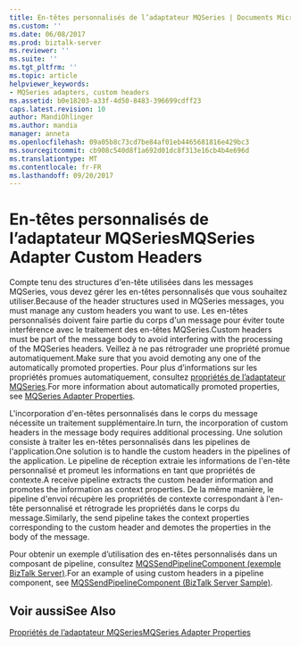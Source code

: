 ```yaml
---
title: En-têtes personnalisés de l’adaptateur MQSeries | Documents Microsoft
ms.custom: ''
ms.date: 06/08/2017
ms.prod: biztalk-server
ms.reviewer: ''
ms.suite: ''
ms.tgt_pltfrm: ''
ms.topic: article
helpviewer_keywords:
- MQSeries adapters, custom headers
ms.assetid: b0e18203-a33f-4d50-8483-396699cdff23
caps.latest.revision: 10
author: MandiOhlinger
ms.author: mandia
manager: anneta
ms.openlocfilehash: 09a05b8c73cd7be84af01eb4465681816e429bc3
ms.sourcegitcommit: cb908c540d8f1a692d01dc8f313e16cb4b4e696d
ms.translationtype: MT
ms.contentlocale: fr-FR
ms.lasthandoff: 09/20/2017
---
```

# <a name="mqseries-adapter-custom-headers"></a><span data-ttu-id="39c23-102">En-têtes personnalisés de l’adaptateur MQSeries</span><span class="sxs-lookup"><span data-stu-id="39c23-102">MQSeries Adapter Custom Headers</span></span>
<span data-ttu-id="39c23-103">Compte tenu des structures d'en-tête utilisées dans les messages MQSeries, vous devez gérer les en-têtes personnalisés que vous souhaitez utiliser.</span><span class="sxs-lookup"><span data-stu-id="39c23-103">Because of the header structures used in MQSeries messages, you must manage any custom headers you want to use.</span></span> <span data-ttu-id="39c23-104">Les en-têtes personnalisés doivent faire partie du corps d'un message pour éviter toute interférence avec le traitement des en-têtes MQSeries.</span><span class="sxs-lookup"><span data-stu-id="39c23-104">Custom headers must be part of the message body to avoid interfering with the processing of the MQSeries headers.</span></span> <span data-ttu-id="39c23-105">Veillez à ne pas rétrograder une propriété promue automatiquement.</span><span class="sxs-lookup"><span data-stu-id="39c23-105">Make sure that you avoid demoting any one of the automatically promoted properties.</span></span> <span data-ttu-id="39c23-106">Pour plus d’informations sur les propriétés promues automatiquement, consultez [propriétés de l’adaptateur MQSeries](../core/mqseries-adapter-properties.md).</span><span class="sxs-lookup"><span data-stu-id="39c23-106">For more information about automatically promoted properties, see [MQSeries Adapter Properties](../core/mqseries-adapter-properties.md).</span></span>  
  
 <span data-ttu-id="39c23-107">L'incorporation d'en-têtes personnalisés dans le corps du message nécessite un traitement supplémentaire.</span><span class="sxs-lookup"><span data-stu-id="39c23-107">In turn, the incorporation of custom headers in the message body requires additional processing.</span></span> <span data-ttu-id="39c23-108">Une solution consiste à traiter les en-têtes personnalisés dans les pipelines de l'application.</span><span class="sxs-lookup"><span data-stu-id="39c23-108">One solution is to handle the custom headers in the pipelines of the application.</span></span> <span data-ttu-id="39c23-109">Le pipeline de réception extraie les informations de l'en-tête personnalisé et promeut les informations en tant que propriétés de contexte.</span><span class="sxs-lookup"><span data-stu-id="39c23-109">A receive pipeline extracts the custom header information and promotes the information as context properties.</span></span> <span data-ttu-id="39c23-110">De la même manière, le pipeline d'envoi récupère les propriétés de contexte correspondant à l'en-tête personnalisé et rétrograde les propriétés dans le corps du message.</span><span class="sxs-lookup"><span data-stu-id="39c23-110">Similarly, the send pipeline takes the context properties corresponding to the custom header and demotes the properties in the body of the message.</span></span>  
  
 <span data-ttu-id="39c23-111">Pour obtenir un exemple d’utilisation des en-têtes personnalisés dans un composant de pipeline, consultez [MQSSendPipelineComponent (exemple BizTalk Server)](../core/mqssendpipelinecomponent-biztalk-server-sample.md).</span><span class="sxs-lookup"><span data-stu-id="39c23-111">For an example of using custom headers in a pipeline component, see [MQSSendPipelineComponent (BizTalk Server Sample)](../core/mqssendpipelinecomponent-biztalk-server-sample.md).</span></span>  
  
## <a name="see-also"></a><span data-ttu-id="39c23-112">Voir aussi</span><span class="sxs-lookup"><span data-stu-id="39c23-112">See Also</span></span>  
 [<span data-ttu-id="39c23-113">Propriétés de l’adaptateur MQSeries</span><span class="sxs-lookup"><span data-stu-id="39c23-113">MQSeries Adapter Properties</span></span>](../core/mqseries-adapter-properties.md)